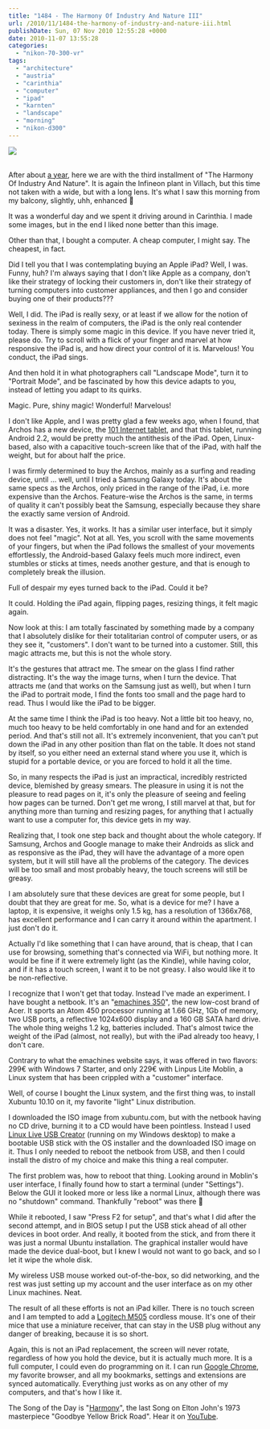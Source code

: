 ```yaml
---
title: "1484 - The Harmony Of Industry And Nature III"
url: /2010/11/1484-the-harmony-of-industry-and-nature-iii.html
publishDate: Sun, 07 Nov 2010 12:55:28 +0000
date: 2010-11-07 13:55:28
categories: 
  - "nikon-70-300-vr"
tags: 
  - "architecture"
  - "austria"
  - "carinthia"
  - "computer"
  - "ipad"
  - "karnten"
  - "landscape"
  - "morning"
  - "nikon-d300"
---
```

<div class="container">
<div class="center"><a target="_blank" href="https://d25zfm9zpd7gm5.cloudfront.net/1200x1200/2010/20101106_083247_ps.jpg"><img src="https://d25zfm9zpd7gm5.cloudfront.net/0600x0600/2010/20101106_083247_ps.jpg" /></a></div>
</div>
<br />

After about <a target="_blank" href="/2009/10/1107-the-harmony-of-industry-and-nature-ii.html">a year</a>, here we are with the third installment of "The Harmony Of Industry And Nature". It is again the Infineon plant in Villach, but this time not taken with a wide, but with a long lens. It's what I saw this morning from my balcony, slightly, uhh, enhanced 🙂

It was a wonderful day and we spent it driving around in Carinthia. I made some images, but in the end I liked none better than this image.

Other than that, I bought a computer. A cheap computer, I might say. The cheapest, in fact.

Did I tell you that I was contemplating buying an Apple iPad? Well, I was. Funny, huh? I'm always saying that I don't like Apple as a company, don't like their strategy of locking their customers in, don't like their strategy of turning computers into customer appliances, and then I go and consider buying one of their products???

Well, I did. The iPad is really sexy, or at least if we allow for the notion of sexiness in the realm of computers, the iPad is the only real contender today. There is simply some magic in this device. If you have never tried it, please do. Try to scroll with a flick of your finger and marvel at how responsive the iPad is, and how direct your control of it is. Marvelous! You conduct, the iPad sings. 

And then hold it in what photographers call "Landscape Mode", turn it to "Portrait Mode", and be fascinated by how this device adapts to you, instead of letting you adapt to its quirks.

Magic. Pure, shiny magic! Wonderful! Marvelous!

I don't like Apple, and I was pretty glad a few weeks ago, when I found, that Archos has a new device, the <a target="_blank" href="http://www.archos.com/products/ta/archos_101it/index.html">101 Internet tablet</a>, and that this tablet, running Android 2.2, would be pretty much the antithesis of the iPad. Open, Linux-based, also with a capacitive touch-screen like that of the iPad, with half the weight, but for about half the price.

I was firmly determined to buy the Archos, mainly as a surfing and reading device, until ... well, until I tried a Samsung Galaxy today. It's about the same specs as the Archos, only priced in the range of the iPad, i.e. more expensive than the Archos. Feature-wise the Archos is the same, in terms of quality it can't possibly beat the Samsung, especially because they share the exactly same version of Android.

It was a disaster. Yes, it works. It has a similar user interface, but it simply does not feel "magic". Not at all. Yes, you scroll with the same movements of your fingers, but when the iPad follows the smallest of your movements effortlessly, the Android-based Galaxy  feels much more indirect, even stumbles or sticks at times, needs another gesture, and that is enough to completely break the illusion.

Full of despair my eyes turned back to the iPad. Could it be?

It could. Holding the iPad again, flipping pages, resizing things, it felt magic again.

Now look at this: I am totally fascinated by something made by a company that I absolutely dislike for their totalitarian control of computer users, or as they see it, "customers". I don't want to be turned into a customer. Still, this magic attracts me, but this is not the whole story.

It's the gestures that attract me. The smear on the glass I find rather distracting. It's the way the image turns, when I turn the device. That attracts me (and that works on the Samsung just as well), but when I turn the iPad to portrait mode, I find the fonts too small and the page hard to read. Thus I would like the iPad to be bigger.

At the same time I think the iPad is too heavy. Not a little bit too heavy, no, much too heavy to be held comfortably in one hand and for an extended period. And that's still not all. It's extremely inconvenient, that you can't put down the iPad in any other position than flat on the table. It does not stand by itself, so you either need an external stand where you use it, which is stupid for a portable device, or you are forced to hold it all the time.

So, in many respects the iPad is just an impractical, incredibly restricted  device, blemished by greasy smears. The pleasure in using it is not the pleasure to read pages on it, it's only the pleasure of seeing and feeling how pages can be turned. Don't get me wrong, I still marvel at that, but for anything more than turning and resizing pages, for anything that I actually want to use a computer for, this device gets in my way.

Realizing that, I took one step back and thought about the whole category. If Samsung, Archos and Google manage to make their Androids as slick and as responsive as the iPad, they will have the advantage of a more open system, but it will still have all the problems of the category. The devices will be too small and most probably heavy, the touch screens will still be greasy.

I am absolutely sure that these devices are great for some people, but I doubt that they are great for me. So, what is a device for me? I have a laptop, it is expensive, it weighs only 1.5 kg, has a resolution of 1366x768, has excellent performance and I can carry it around within the apartment. I just don't do it.

Actually I'd like something that I can have around, that is cheap, that I can use for browsing, something that's connected via WiFi, but nothing more. It would be fine if it were extremely light (as the Kindle), while having color, and if it has a touch screen, I want it to be not greasy. I also would like it to be non-reflective. 

I recognize that I won't get that today. Instead I've made an experiment. I have bought a netbook. It's an "<a target="_blank" href="http://www.emachines.com/products/products.html?prod=eM350-2074">emachines 350</a>", the new low-cost brand of Acer. It sports an Atom 450 processor running at 1.66 GHz, 1Gb of memory, two USB ports, a reflective 1024x600 display and a 160 GB SATA hard drive. The whole thing weighs 1.2 kg, batteries included. That's almost twice the weight of the iPad (almost, not really), but with the iPad already too heavy, I don't care.

Contrary to what the emachines website says, it was offered in two flavors: 299€ with Windows 7 Starter, and only 229€ with Linpus Lite Moblin, a Linux system that has been crippled with a "customer" interface.

Well, of course I bought the Linux system, and the first thing was, to install Xubuntu 10.10 on it, my favorite "light" Linux distribution.

I downloaded the ISO image from xubuntu.com, but with the netbook having no CD drive, burning it to a CD would have been pointless. Instead I used <a target="_blank" href="http://www.linuxliveusb.com/">Linux Live USB Creator</a> (running on my Windows desktop) to make a bootable USB stick with the OS installer and the downloaded ISO image on it. Thus I only needed to reboot the netbook from USB, and then I could install the distro of my choice and make this thing a real computer.

The first problem was, how to reboot that thing. Looking around in Moblin's user interface, I finally found how to start a terminal (under "Settings"). Below the GUI it looked more or less like a normal Linux, although there was no "shutdown" command. Thankfully "reboot" was there 🙂

While it rebooted, I saw "Press F2 for setup", and that's what I did after the second attempt, and in BIOS setup I put the USB stick ahead of all other devices in boot order. And really, it booted from the stick, and from there it was just a normal Ubuntu installation. The graphical installer would have made the device dual-boot, but I knew I would not want to go back, and so I let it wipe the whole disk.

My wireless USB mouse worked out-of-the-box, so did networking, and the rest was just setting up my account and the user interface as on my other Linux machines. Neat.

 The result of all these efforts is not an iPad killer. There is no touch screen and I am tempted to add a <a target="_blank" href="http://www.logitech.com/en-us/mice-pointers/mice/devices/5870">Logitech M505</a> cordless mouse. It's one of their mice that use a miniature receiver, that can stay in the USB plug without any danger of breaking, because it is so short.

Again, this is not an iPad replacement, the screen will never rotate, regardless of how you hold the device, but it is actually much more. It is a full computer, I could even do programming on it. I can run <a target="_blank" href="http://www.google.com/chrome/intl/en/landing_chrome.html">Google Chrome</a>, my favorite browser, and all my bookmarks, settings and extensions are synced automatically. Everything just works as on any other of my computers, and that's how I like it.

The Song of the Day is "<a target="_blank" href="http://www.lyricsmode.com/lyrics/e/elton_john/harmony.html">Harmony</a>", the last Song on Elton John's 1973 masterpiece "Goodbye Yellow Brick Road". Hear it on <a target="_blank" href="http://www.youtube.com/watch?v=5MOJlNQMzVM">YouTube</a>.

